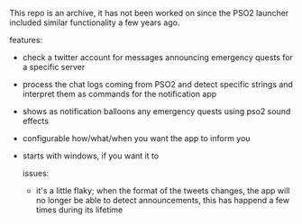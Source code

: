 This repo is an archive, it has not been worked on since the PSO2 launcher included similar functionality a few years ago.

features:
- check a twitter account for messages announcing emergency quests for a specific server
- process the chat logs coming from PSO2 and detect specific strings and interpret them as commands for the notification app
- shows as notification balloons any emergency quests using pso2 sound effects
- configurable how/what/when you want the app to inform you
- starts with windows, if you want it to

  issues:
  - it's a little flaky; when the format of the tweets changes, the app will no longer be able to detect announcements, this has happend a few times during its lifetime
